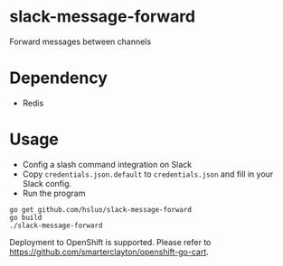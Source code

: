 # slack-message-forward
Forward messages between channels

# Dependency
- Redis

# Usage
- Config a slash command integration on Slack
- Copy `credentials.json.default` to `credentials.json` and fill in your Slack config. 
- Run the program
```
go get github.com/hsluo/slack-message-forward
go build
./slack-message-forward
```
  Deployment to OpenShift is supported. Please refer to https://github.com/smarterclayton/openshift-go-cart.
